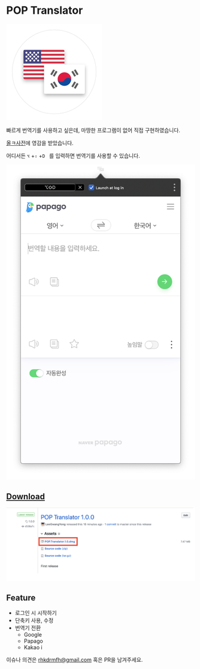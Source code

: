 # POP Translator

<a href="https://github.com/LeeGwangYong/POP-Translator/releases/latest"><img src="images/Icon.png" width="256"></a>

빠르게 번역기를 사용하고 싶은데, 마땅한 프로그램이 없어 직접 구현하였습니다.

[올ㅋ사전](http://allkdic.xoul.kr)에 영감을 받았습니다.

어디서든 `⌥` +`⇧` +`D ` 를 입력하면 번역기를 사용할 수 있습니다.

![](images/StatusBar.png)

## [Download](https://github.com/LeeGwangYong/POP-Translator/releases/latest)

![Release](images/Release.png)

## Feature

- 로그인 시 시작하기
- 단축키 사용, 수정
- 번역기 전환
  - Google
  - Papago
  - Kakao i



이슈나 의견은 rhkdrmfh@gmail.com 혹은 PR을 남겨주세요.